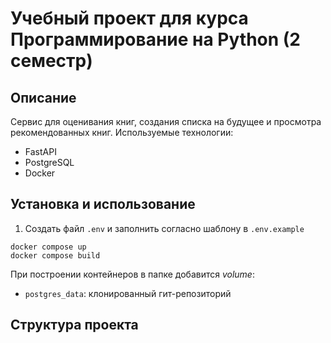 # Учебный проект для курса Программирование на Python (2 семестр)

## Описание

Сервис для оценивания книг, создания списка на будущее и просмотра рекомендованных книг.
Используемые технологии:

-   FastAPI
-   PostgreSQL
-   Docker

## Установка и использование

1. Создать файл `.env` и заполнить согласно шаблону в `.env.example`

```
docker compose up
docker compose build
```

При построении контейнеров в папке добавится _volume_:

-   `postgres_data`: клонированный гит-репозиторий

## Структура проекта
